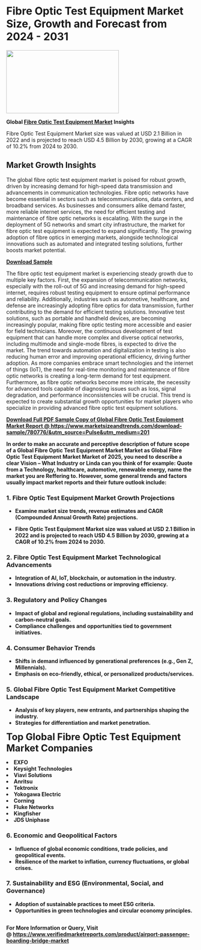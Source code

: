<H1>Fibre Optic Test Equipment Market Size, Growth and Forecast from 2024 - 2031</H1><img class="aligncenter size-medium wp-image-584254" src="https://thirdeyenews.in/wp-content/uploads/2024/09/Global-Market-Research-300x168.jpeg" alt="" width="300" height="168" /><p><strong>Global&nbsp;<a href="https://www.marketsizeandtrends.com/download-sample/780776/&amp;utm_source=Pulse&amp;utm_medium=201">Fibre Optic Test Equipment Market</a> Insights</strong></p><p>Fibre Optic Test Equipment Market size was valued at USD 2.1 Billion in 2022 and is projected to reach USD 4.5 Billion by 2030, growing at a CAGR of 10.2% from 2024 to 2030.</p><p><h2>Market Growth Insights</h2> <p>The global fibre optic test equipment market is poised for robust growth, driven by increasing demand for high-speed data transmission and advancements in communication technologies. Fibre optic networks have become essential in sectors such as telecommunications, data centers, and broadband services. As businesses and consumers alike demand faster, more reliable internet services, the need for efficient testing and maintenance of fibre optic networks is escalating. With the surge in the deployment of 5G networks and smart city infrastructure, the market for fibre optic test equipment is expected to expand significantly. The growing adoption of fibre optics in emerging markets, alongside technological innovations such as automated and integrated testing solutions, further boosts market potential.</p> <p><strong><a href="#">Download Sample</a></strong></p> <p>The fibre optic test equipment market is experiencing steady growth due to multiple key factors. First, the expansion of telecommunication networks, especially with the roll-out of 5G and increasing demand for high-speed internet, requires robust testing equipment to ensure optimal performance and reliability. Additionally, industries such as automotive, healthcare, and defense are increasingly adopting fibre optics for data transmission, further contributing to the demand for efficient testing solutions. Innovative test solutions, such as portable and handheld devices, are becoming increasingly popular, making fibre optic testing more accessible and easier for field technicians. Moreover, the continuous development of test equipment that can handle more complex and diverse optical networks, including multimode and single-mode fibres, is expected to drive the market. The trend towards automation and digitalization in testing is also reducing human error and improving operational efficiency, driving further adoption. As more companies embrace smart technologies and the internet of things (IoT), the need for real-time monitoring and maintenance of fibre optic networks is creating a long-term demand for test equipment. Furthermore, as fibre optic networks become more intricate, the necessity for advanced tools capable of diagnosing issues such as loss, signal degradation, and performance inconsistencies will be crucial. This trend is expected to create substantial growth opportunities for market players who specialize in providing advanced fibre optic test equipment solutions.</p> <p><strong><a href="#"></p><p><span class=""><strong>Download Full PDF Sample Copy of Global Fibre Optic Test Equipment Market Report</strong> @ <a href="https://www.marketsizeandtrends.com/download-sample/780776/&amp;utm_source=Pulse&amp;utm_medium=201" target="_blank">https://www.marketsizeandtrends.com/download-sample/780776/&amp;utm_source=Pulse&amp;utm_medium=201</a></span></p><p>In order to make an accurate and perceptive description of future scope of a Global&nbsp;Fibre Optic Test Equipment Market Market as Global&nbsp;Fibre Optic Test Equipment Market Market of 2025, you need to describe a clear Vision &ndash; What Industry or Linda can you think of for example: Quote from a Technology, healthcare, automotive, renewable energy, name the market you are Reffering to. However, some general trends and factors usually impact market reports and their future outlook include:</p><h3>1.&nbsp;<strong>Fibre Optic Test Equipment Market Growth Projections</strong></h3><ul><li>Examine market size trends, revenue estimates and CAGR (Compounded Annual Growth Rate) projections.</li><li><p>Fibre Optic Test Equipment Market size was valued at USD 2.1 Billion in 2022 and is projected to reach USD 4.5 Billion by 2030, growing at a CAGR of 10.2% from 2024 to 2030.</p></li></ul><h3>2.&nbsp;<strong>Fibre Optic Test Equipment Market Technological Advancements</strong></h3><ul><li>Integration of AI, IoT, blockchain, or automation in the industry.</li><li>Innovations driving cost reductions or improving efficiency.</li></ul><h3>3.&nbsp;<strong>Regulatory and Policy Changes</strong></h3><ul><li>Impact of global and regional regulations, including sustainability and carbon-neutral goals.</li><li>Compliance challenges and opportunities tied to government initiatives.</li></ul><h3>4.&nbsp;<strong>Consumer Behavior Trends</strong></h3><ul><li>Shifts in demand influenced by generational preferences (e.g., Gen Z, Millennials).</li><li>Emphasis on eco-friendly, ethical, or personalized products/services.</li></ul><h3>5.&nbsp;<strong>Global Fibre Optic Test Equipment Market Competitive Landscape</strong></h3><ul><li>Analysis of key players, new entrants, and partnerships shaping the industry.</li><li>Strategies for differentiation and market penetration.</li></ul><p data-pm-slice="1 1 []"><span style="color: inherit; font-family: inherit; font-size: 25px;">Top Global Fibre Optic Test Equipment Market Companies</span></p><div class="" data-test-id=""><p><li>EXFO</li><li> Keysight Technologies</li><li> Viavi Solutions</li><li> Anritsu</li><li> Tektronix</li><li> Yokogawa Electric</li><li> Corning</li><li> Fluke Networks</li><li> Kingfisher</li><li> JDS Uniphase</li></p></div><h3>6.&nbsp;<strong>Economic and Geopolitical Factors</strong></h3><ul><li>Influence of global economic conditions, trade policies, and geopolitical events.</li><li>Resilience of the market to inflation, currency fluctuations, or global crises.</li></ul><h3>7.&nbsp;<strong>Sustainability and ESG (Environmental, Social, and Governance)</strong></h3><ul><li>Adoption of sustainable practices to meet ESG criteria.</li><li>Opportunities in green technologies and circular economy principles.</li></ul><h2><strong style="font-size: 14px;">For More Information or Query, Visit @&nbsp;</strong><a style="background-color: #ffffff; font-size: 14px;" href="https://www.marketsizeandtrends.com/report/fibre-optic-test-equipment-market/" target="_blank">https://www.verifiedmarketreports.com/product/airport-passenger-boarding-bridge-market</a></h2>
